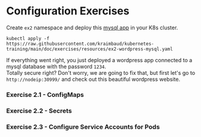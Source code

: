 # Configuration Exercises
Create `ex2` namespace and deploy this [mysql app](resources/ex2-mysql.yaml) in your K8s cluster.

    kubectl apply -f https://raw.githubusercontent.com/kraimbaud/kubernetes-training/main/doc/exercises/resources/ex2-wordpress-mysql.yaml

If everything went right, you just deployed a wordpress app connected to a mysql database with the password `1234`.   
Totally secure right? Don't worry, we are going to fix that, but first let's go to `http://nodeip:30999/` 
and check out this beautiful wordpress website.

### Exercise 2.1 - ConfigMaps

### Exercise 2.2 - Secrets

### Exercise 2.3 - Configure Service Accounts for Pods
